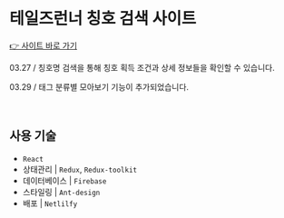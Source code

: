 # 테일즈런너 칭호 검색 사이트

[👉 사이트 바로 가기](https://talesrunner.netlify.app/)

03.27 / 칭호명 검색을 통해 칭호 획득 조건과 상세 정보들을 확인할 수 있습니다.

03.29 / 태그 분류별 모아보기 기능이 추가되었습니다.

<br/>

## 사용 기술

- `React`
- 상태관리 | `Redux`, `Redux-toolkit`
- 데이터베이스 | `Firebase`
- 스타일링 | `Ant-design`
- 배포 | `Netlilfy`
